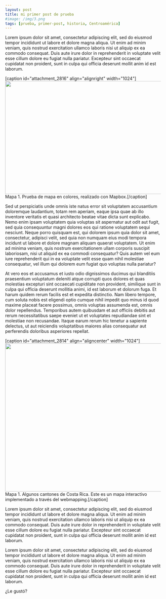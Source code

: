 ```yaml
---
layout: post
title: mi primer post de prueba
#image: /img/3.png
tags: [prueba, primer-post, historia, Centroamérica]
---
```

<p dir="ltr">Lorem ipsum dolor sit amet, consectetur adipiscing elit, sed do eiusmod tempor incididunt ut labore et dolore magna aliqua. Ut enim ad minim veniam, quis nostrud exercitation ullamco laboris nisi ut aliquip ex ea commodo consequat. Duis aute irure dolor in reprehenderit in voluptate velit esse cillum dolore eu fugiat nulla pariatur. Excepteur sint occaecat cupidatat non proident, sunt in culpa qui officia deserunt mollit anim id est laborum.</p>


[caption id="attachment_2816" align="alignright" width="1024"]<a href="https://api.mapbox.com/styles/v1/david-chavarria-camacho/cj7r7kfrgdneg2so553c4lc36.html?title=true&amp;access_token=pk.eyJ1IjoiZGF2aWQtY2hhdmFycmlhLWNhbWFjaG8iLCJhIjoiY2o3cjBjMG5qNDlvcDMzbzJyaHdpbW5xcyJ9.pTuWCtWsH9jaimCYc-_nrA#7.8/10.206261/-84.150286/0" target="_blank" rel="noopener"><img class="wp-image-2816 size-large" src="http://davidchavarria.com/wp-content/uploads/2017/09/Sin-título-1-1024x366.png" alt="" width="1024" height="366" /></a> Mapa 1. Prueba de mapa en colores, realizado con Mapbox.[/caption]
<p dir="ltr">Sed ut perspiciatis unde omnis iste natus error sit voluptatem accusantium doloremque laudantium, totam rem aperiam, eaque ipsa quae ab illo inventore veritatis et quasi architecto beatae vitae dicta sunt explicabo. Nemo enim ipsam voluptatem quia voluptas sit aspernatur aut odit aut fugit, sed quia consequuntur magni dolores eos qui ratione voluptatem sequi nesciunt. Neque porro quisquam est, qui dolorem ipsum quia dolor sit amet, consectetur, adipisci velit, sed quia non numquam eius modi tempora incidunt ut labore et dolore magnam aliquam quaerat voluptatem. Ut enim ad minima veniam, quis nostrum exercitationem ullam corporis suscipit laboriosam, nisi ut aliquid ex ea commodi consequatur? Quis autem vel eum iure reprehenderit qui in ea voluptate velit esse quam nihil molestiae consequatur, vel illum qui dolorem eum fugiat quo voluptas nulla pariatur?</p>
<p dir="ltr" style="text-align: center;"><script src="https://gist.github.com/david-chavarria/d06dd02e9775abfc72fc82b1cf5b1e31.js"></script></p>
<p dir="ltr">At vero eos et accusamus et iusto odio dignissimos ducimus qui blanditiis praesentium voluptatum deleniti atque corrupti quos dolores et quas molestias excepturi sint occaecati cupiditate non provident, similique sunt in culpa qui officia deserunt mollitia animi, id est laborum et dolorum fuga. Et harum quidem rerum facilis est et expedita distinctio. Nam libero tempore, cum soluta nobis est eligendi optio cumque nihil impedit quo minus id quod maxime placeat facere possimus, omnis voluptas assumenda est, omnis dolor repellendus. Temporibus autem quibusdam et aut officiis debitis aut rerum necessitatibus saepe eveniet ut et voluptates repudiandae sint et molestiae non recusandae. Itaque earum rerum hic tenetur a sapiente delectus, ut aut reiciendis voluptatibus maiores alias consequatur aut perferendis doloribus asperiores repellat.</p>


[caption id="attachment_2814" align="aligncenter" width="1024"]<a href="https://david-chavarria.carto.com/builder/72535302-23f2-48ca-b680-7048f2e2b455/embed" target="_blank" rel="noopener"><img class="wp-image-2814 size-large" src="http://davidchavarria.com/wp-content/uploads/2017/09/Sin-título-1024x480.png" alt="" width="1024" height="480" /></a> Mapa 1. Algunos cantones de Costa Rica. Este es un mapa interactivo implementado a través del webmapping.[/caption]
<p dir="ltr">Lorem ipsum dolor sit amet, consectetur adipiscing elit, sed do eiusmod tempor incididunt ut labore et dolore magna aliqua. Ut enim ad minim veniam, quis nostrud exercitation ullamco laboris nisi ut aliquip ex ea commodo consequat. Duis aute irure dolor in reprehenderit in voluptate velit esse cillum dolore eu fugiat nulla pariatur. Excepteur sint occaecat cupidatat non proident, sunt in culpa qui officia deserunt mollit anim id est laborum.</p>
<p dir="ltr">Lorem ipsum dolor sit amet, consectetur adipiscing elit, sed do eiusmod tempor incididunt ut labore et dolore magna aliqua. Ut enim ad minim veniam, quis nostrud exercitation ullamco laboris nisi ut aliquip ex ea commodo consequat. Duis aute irure dolor in reprehenderit in voluptate velit esse cillum dolore eu fugiat nulla pariatur. Excepteur sint occaecat cupidatat non proident, sunt in culpa qui officia deserunt mollit anim id est laborum.</p>
<p dir="ltr">¿Le gustó?</p>
